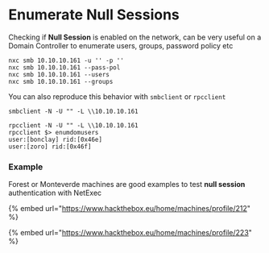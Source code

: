 # Enumerate Null Sessions

Checking if **Null Session** is enabled on the network, can be very useful on a Domain Controller to enumerate users, groups, password policy etc

```
nxc smb 10.10.10.161 -u '' -p ''
nxc smb 10.10.10.161 --pass-pol
nxc smb 10.10.10.161 --users
nxc smb 10.10.10.161 --groups
```

You can also reproduce this behavior with `smbclient` or `rpcclient`

```
smbclient -N -U "" -L \\10.10.10.161
```

```
rpcclient -N -U "" -L \\10.10.10.161
rpcclient $> enumdomusers
user:[bonclay] rid:[0x46e]
user:[zoro] rid:[0x46f]

```

### Example

Forest or Monteverde machines are good examples to test **null session** authentication with NetExec

{% embed url="https://www.hackthebox.eu/home/machines/profile/212" %}

{% embed url="https://www.hackthebox.eu/home/machines/profile/223" %}
